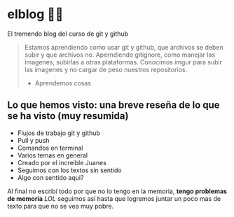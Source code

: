 # elblog 🤯🧠
El tremendo blog del  curso de git y github
>Estamos aprendiendo como usar git y github, que archivos se deben subir y que archivos no. Aperndiendo gitignore, como manejar las imagenes, subirlas a otras plataformas.
>Conocimos imgur para subir las imagenes y no cargar de peso nuestros repositorios.
> - Aprendemos cosas

## Lo que hemos visto: una breve reseña de lo que se ha visto (muy resumida)
- Flujos de trabajo git y github
- Pull y push
- Comandos en terminal
- Varios temas en general
- Creado por el increible Juanes
- Seguimos con los textos sin sentido
- Algo con sentido aqui?

Al final no escribí todo por que no lo tengo en la memoria, **tengo problemas de memoria** *LOL*  seguimos así hasta que logremos juntar un poco mas de texto para que no se vea muy pobre.